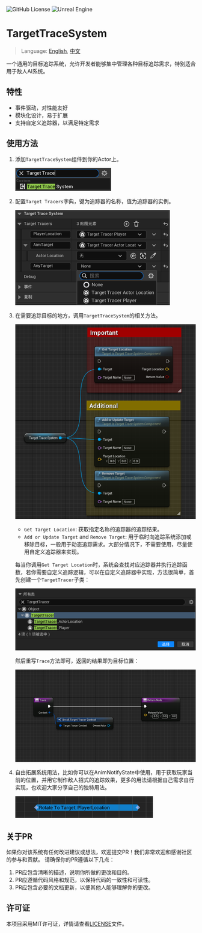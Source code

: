 ![GitHub License](https://img.shields.io/github/license/Lim-Young/TargetTraceSystem)
![Unreal Engine](https://img.shields.io/badge/Unreal-5.6-dea309?style=flat&logo=unrealengine)

# TargetTraceSystem
> Language: [English](README.md), [中文](README-CN.md)

一个通用的目标追踪系统，允许开发者能够集中管理各种目标追踪需求，特别适合用于敌人AI系统。

## 特性
- 事件驱动，对性能友好
- 模块化设计，易于扩展
- 支持自定义追踪器，以满足特定需求

## 使用方法
1. 添加`TargetTraceSystem`组件到你的Actor上。

    ![](Doc/Img/IMG_AddTargetTraceSystemComponent.png)

2. 配置`Target Tracers`字典，键为追踪器的名称，值为追踪器的实例。

    ![](Doc/Img/IMG_TargetTraceComponentConfig.png)

3. 在需要追踪目标的地方，调用`TargetTraceSystem`的相关方法。

    ![](Doc/Img/IMG_TargetTraceComponentFunction.png)

    - `Get Target Location`: 获取指定名称的追踪器的追踪结果。
    - `Add or Update Target` and `Remove Target`: 用于临时向追踪系统添加或移除目标，一般用于动态追踪需求。大部分情况下，不需要使用，尽量使用自定义追踪器来实现。

    每当你调用`Get Target Location`时，系统会查找对应追踪器并执行追踪函数，若你需要自定义追踪逻辑，可以在自定义追踪器中实现，方法很简单，首先创建一个`TargetTracer`子类：

    ![](Doc/Img/IMG_CreateCustomTargetTracer.png)

    然后重写`Trace`方法即可，返回的结果即为目标位置：

    ![](Doc/Img/IMG_OverrideTracerFunction.png)

4. 自由拓展系统用法，比如你可以在AnimNotifyState中使用，用于获取玩家当前的位置，并用它制作敌人招式的追踪效果，更多的用法请根据自己需求自行实现，也欢迎大家分享自己的独特用法。

    ![](Doc/Img/IMG_TargetTraceSystemExample.png)

## 关于PR
如果你对该系统有任何改进建议或想法，欢迎提交PR！我们非常欢迎和感谢社区的参与和贡献。
请确保你的PR遵循以下几点：
1. PR应包含清晰的描述，说明你所做的更改和目的。
2. PR应遵循代码风格和规范，以保持代码的一致性和可读性。
3. PR应包含必要的文档更新，以便其他人能够理解你的更改。

## 许可证
本项目采用MIT许可证，详情请查看[LICENSE](LICENSE)文件。
